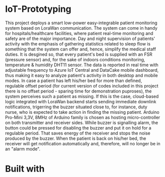 # IoT-Prototyping

This project deploys a smart low-power easy-integrable patient monitoring system based on LoraWan communication. The system can come in handy for hospitals/healthcare facilities, where patient real-time monitoring and safety are of the major importance. Day and night supervision of patients' activity with the emphasis of gathering statistics related to sleep flow is something that the system can offer and, hence, simplify the medical staff duties. It is desgined so, that every patient's bed is supplied with an FSR (pressure sensor) and, for the sake of indoors conditions monitoring, temperature & humidity DHT11 sensor. The data is reported in real time with adjustable frequency to Azure IoT Central and DataCake mobile dashboard, thus making it easy to analyze patient's activity in both desktop and mobile modes. In case a patient has left his/her bed for more than defined, regulable offset period (for current version of codes included in this project there is no offset period - sparing time for demonstration puproses), the system perceives such a patient as missing. If this is the case, cloud-based logic integrated with LoraWan backend starts sending immediate downlink notifications, trigerring the buzzer situated close to, for instance, duty nurse, who is expected to take action in finding the missing patient. Arduino Pro-Mini 3,3V, 8MHz of Arduino family is chosen as hosting micro-controller on both transmitter and receiver sides. While buzzer is signalling alarm, the button could be pressed for disabling the buzzer and put it on hold for a regulable period. That saves energy of the receiver and stops the noise produced by the buzzer. When the patient is back on his/her bed, the receiver will get notification automatically and, therefore, will no longer be in an "alarm mode".

# Built with
